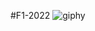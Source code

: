 #F1-2022
![giphy](https://user-images.githubusercontent.com/87070813/191123305-2e17c513-1489-4bde-9168-ebc7ec1d5f4c.gif)
